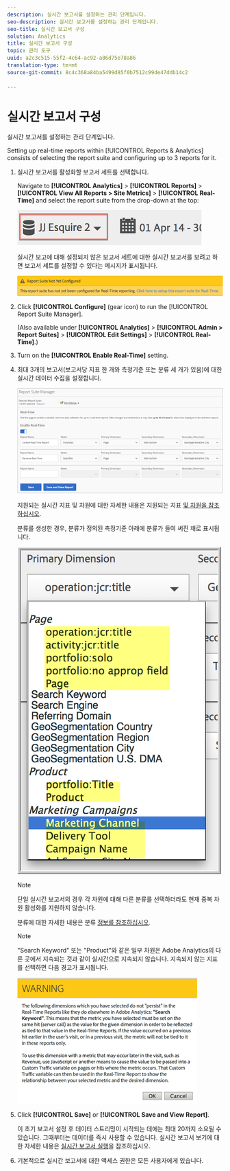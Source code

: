 ```yaml
---
description: 실시간 보고서를 설정하는 관리 단계입니다.
seo-description: 실시간 보고서를 설정하는 관리 단계입니다.
seo-title: 실시간 보고서 구성
solution: Analytics
title: 실시간 보고서 구성
topic: 관리 도구
uuid: a2c3c515-55f2-4c64-ac92-a86d75e78a86
translation-type: tm+mt
source-git-commit: 8c4c368a84ba5499d85f0b7512c99de47ddb14c2

---
```



# 실시간 보고서 구성

실시간 보고서를 설정하는 관리 단계입니다.

Setting up real-time reports within [!UICONTROL Reports &amp; Analytics] consists of selecting the report suite and configuring up to 3 reports for it.

1. 실시간 보고서를 활성화할 보고서 세트를 선택합니다.

   Navigate to **[!UICONTROL Analytics]** &gt; **[!UICONTROL Reports]** &gt; **[!UICONTROL View All Reports &gt; Site Metrics]** &gt; **[!UICONTROL Real-Time]** and select the report suite from the drop-down at the top:

   ![](assets/report_suite_selector.png)

   실시간 보고에 대해 설정되지 않은 보고서 세트에 대한 실시간 보고서를 보려고 하면 보고서 세트를 설정할 수 있다는 메시지가 표시됩니다.

   ![](assets/rep_suite_not_set_up.png)

1. Click **[!UICONTROL Configure]** (gear icon) to run the [!UICONTROL Report Suite Manager].

   (Also available under **[!UICONTROL Analytics]** &gt; **[!UICONTROL Admin &gt; Report Suites]** &gt; **[!UICONTROL Edit Settings]** &gt; **[!UICONTROL Real-Time]**.)

1. Turn on the **[!UICONTROL Enable Real-Time]** setting.
1. 최대 3개의 보고서(보고서당 지표 한 개와 측정기준 또는 분류 세 개가 있음)에 대한 실시간 데이터 수집을 설정합니다.

   ![](assets/real_time_admin.png)

   지원되는 실시간 지표 및 차원에 대한 자세한 내용은 지원되는 지표 [및 차원을 참조하십시오](/help/components/c-real-time-reporting/realtime-metrics.md).

   분류를 생성한 경우, 분류가 정의된 측정기준 아래에 분류가 들여 써진 채로 표시됩니다.

   ![](assets/classifications.png)

   >[!NOTE]
   >
   >단일 실시간 보고서의 경우 각 차원에 대해 다른 분류를 선택하더라도 현재 중복 차원 활성화를 지원하지 않습니다.

   분류에 대한 자세한 내용은 분류 [정보를 참조하십시오](/help/components/c-classifications2/c-classifications.md).

   >[!NOTE]
   >
   >"Search Keyword" 또는 "Product"와 같은 일부 차원은 Adobe Analytics의 다른 곳에서 지속되는 것과 같이 실시간으로 지속되지 않습니다. 지속되지 않는 지표를 선택하면 다음 경고가 표시됩니다.

   ![](assets/warning_dimensions.png)

1. Click **[!UICONTROL Save]** or **[!UICONTROL Save and View Report]**.

   이 초기 보고서 설정 후 데이터 스트리밍이 시작되는 데에는 최대 20까지 소요될 수 있습니다. 그때부터는 데이터를 즉시 사용할 수 있습니다. 실시간 보고서 보기에 대한 자세한 내용은 [실시간 보고서 실행](https://marketing.adobe.com/resources/help/en_US/sc/user/reports_realtime.html)을 참조하십시오.

1. 기본적으로 실시간 보고서에 대한 액세스 권한은 모든 사용자에게 있습니다.
